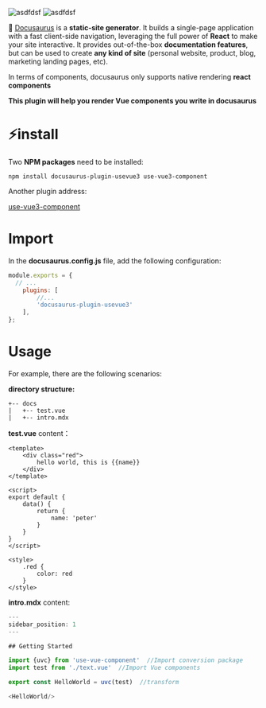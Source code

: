 ![asdfdsf](https://img.shields.io/badge/docusaurus->=2.0.0-success)
![asdfdsf](https://img.shields.io/badge/Vue-3.3.4-brightgreen)

🧐 [Docusaurus](https://www.docusaurus.cn/docs/) is a **static-site generator**. It builds a single-page application with a fast client-side navigation, leveraging the full power of **React** to make your site interactive. It provides out-of-the-box **documentation features**, but can be used to create **any kind of site** (personal website, product, blog, marketing landing pages, etc).

In terms of components, docusaurus only supports native rendering **react components**

**This plugin will help you render Vue components you write in docusaurus**

# ⚡install

Two **NPM packages** need to be installed:

```shell
npm install docusaurus-plugin-usevue3 use-vue3-component
```

Another plugin address:

[use-vue3-component](https://github.com/jezondev/use-vue3-component)

# Import

In the **docusaurus.config.js** file, add the following configuration:

```js
module.exports = {
  // ...
    plugins: [
        //...
        'docusaurus-plugin-usevue3'
    ],
};
```

# Usage

For example, there are the following scenarios:

**directory structure:**

```shell
+-- docs
|   +-- test.vue
|   +-- intro.mdx
```

**test.vue** content：

```vue
<template>
    <div class="red">
        hello world, this is {{name}}
    </div>
</template>

<script>
export default {
    data() {
        return {
            name: 'peter'
        }
    }
}
</script>

<style>
    .red {
        color: red
    }
</style>
```

**intro.mdx** content:

```js
---
sidebar_position: 1
---

## Getting Started

import {uvc} from 'use-vue-component'  //Import conversion package
import test from './text.vue'  //Import Vue components

export const HelloWorld = uvc(test)  //transform

<HelloWorld/>
```
